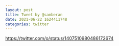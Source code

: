 ```yaml
--- 
layout: post 
title: Tweet by @samberan 
date: 2021-06-22 1624411748 
categories: twitter 
--- 
```

https://twitter.com/o/status/1407510980486172674